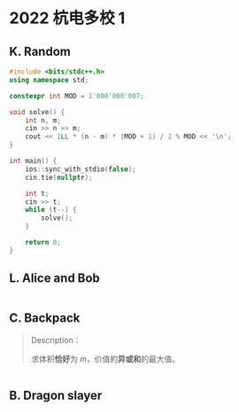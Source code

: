 # 2022 杭电多校 1



## K. Random



```cpp
#include <bits/stdc++.h>
using namespace std;

constexpr int MOD = 1'000'000'007;

void solve() {
    int n, m;
    cin >> n >> m;
    cout << 1LL * (n - m) * (MOD + 1) / 2 % MOD << '\n';
}

int main() {
    ios::sync_with_stdio(false);
    cin.tie(nullptr);

    int t;
    cin >> t;
    while (t--) {
        solve();
    }

    return 0;
}
```




## L. Alice and Bob


```cpp

```




## C. Backpack


> Description：
>
> 求体积**恰好**为 $m$，价值的**异或和**的最大值。




```cpp

```




## B. Dragon slayer



```cpp

```


